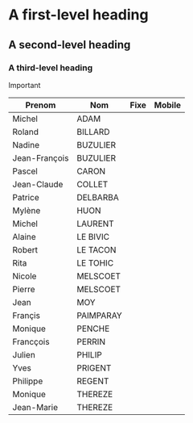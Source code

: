 # A first-level heading
## A second-level heading
### A third-level heading


> [!IMPORTANT]
>
> | Prenom |  Nom | Fixe | Mobile |
> | ------ |-----|--------|------|
> | Michel | ADAM |
> | Roland | BILLARD |
> | Nadine | BUZULIER |
> | Jean-François | BUZULIER |
> | Pascel | CARON |
> | Jean-Claude | COLLET |
> | Patrice | DELBARBA |
> | Mylène | HUON |
> | Michel | LAURENT |
> | Alaine | LE BIVIC |
> | Robert | LE TACON |
> | Rita | LE TOHIC |
> | Nicole | MELSCOET|
> | Pierre | MELSCOET |
> | Jean | MOY |
> | Françis | PAIMPARAY |
> | Monique | PENCHE |
> | Francçois | PERRIN |
> | Julien | PHILIP |
> | Yves | PRIGENT |
> | Philippe | REGENT |
> | Monique | THEREZE |
> | Jean-Marie | THEREZE |
> 
> 
> 

